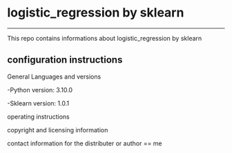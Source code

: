 # logistic_regression by sklearn
---
This repo contains informations about logistic_regression by sklearn

## configuration instructions
General Languages and versions

-Python version: 3.10.0


-Sklearn version: 1.0.1

operating instructions

copyright and licensing information

contact information for the distributer or author == me
